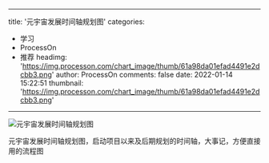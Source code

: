 
---
title: '元宇宙发展时间轴规划图'
categories: 
 - 学习
 - ProcessOn
 - 推荐
headimg: 'https://img.processon.com/chart_image/thumb/61a98da01efad4491e2dcbb3.png'
author: ProcessOn
comments: false
date: 2022-01-14 15:22:51
thumbnail: 'https://img.processon.com/chart_image/thumb/61a98da01efad4491e2dcbb3.png'
---

<div>   
<img class="thumb" alt="元宇宙发展时间轴规划图" src="https://img.processon.com/chart_image/thumb/61a98da01efad4491e2dcbb3.png" referrerpolicy="no-referrer">
<p>元宇宙发展时间轴规划图，启动项目以来及后期规划的时间轴，大事记，方便直接用的流程图</p>  
</div>
            